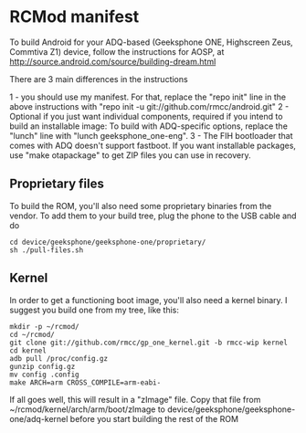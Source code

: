 RCMod manifest
==============

To build Android for your ADQ-based (Geeksphone ONE, Highscreen Zeus, 
Commtiva Z1) device, follow the instructions for AOSP, at
http://source.android.com/source/building-dream.html

There are 3 main differences in the instructions

1 - you should use my manifest. For that, replace the "repo init" line 
in the above instructions with "repo init -u git://github.com/rmcc/android.git"
2 - Optional if you just want individual components, required if you intend to 
build an installable image: To build with ADQ-specific options, replace the 
"lunch" line with "lunch geeksphone_one-eng".
3 - The FIH bootloader that comes with ADQ doesn't support fastboot. If you
want installable packages, use "make otapackage" to get ZIP files you can
use in recovery.

Proprietary files
-----------------

To build the ROM, you'll also need some proprietary binaries from the vendor. To add them to your build tree, plug the phone to the USB cable and do

	cd device/geeksphone/geeksphone-one/proprietary/
	sh ./pull-files.sh

Kernel
------

In order to get a functioning boot image, you'll also need a kernel binary. I suggest you build one from my tree, like this:

	mkdir -p ~/rcmod/
	cd ~/rcmod/
	git clone git://github.com/rmcc/gp_one_kernel.git -b rmcc-wip kernel
	cd kernel
	adb pull /proc/config.gz 
	gunzip config.gz
	mv config .config
	make ARCH=arm CROSS_COMPILE=arm-eabi-

If all goes well, this will result in a "zImage" file. Copy that file from ~/rcmod/kernel/arch/arm/boot/zImage to device/geeksphone/geeksphone-one/adq-kernel before you start building the rest of the ROM

